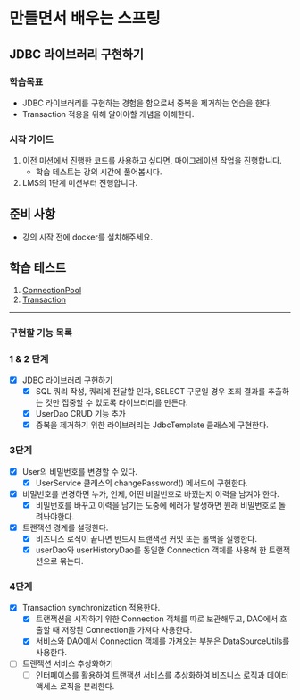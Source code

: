 # 만들면서 배우는 스프링

## JDBC 라이브러리 구현하기

### 학습목표

- JDBC 라이브러리를 구현하는 경험을 함으로써 중복을 제거하는 연습을 한다.
- Transaction 적용을 위해 알아야할 개념을 이해한다.

### 시작 가이드

1. 이전 미션에서 진행한 코드를 사용하고 싶다면, 마이그레이션 작업을 진행합니다.
    - 학습 테스트는 강의 시간에 풀어봅시다.
2. LMS의 1단계 미션부터 진행합니다.

## 준비 사항

- 강의 시작 전에 docker를 설치해주세요.

## 학습 테스트

1. [ConnectionPool](study/src/test/java/connectionpool)
2. [Transaction](study/src/test/java/transaction)

---

### 구현할 기능 목록

### 1 & 2 단계

- [x] JDBC 라이브러리 구현하기
    - [x] SQL 쿼리 작성, 쿼리에 전달할 인자, SELECT 구문일 경우 조회 결과를 추출하는 것만 집중할 수 있도록 라이브러리를 만든다.
    - [x] UserDao CRUD 기능 추가
    - [x] 중복을 제거하기 위한 라이브러리는 JdbcTemplate 클래스에 구현한다.

### 3단계

- [x] User의 비밀번호를 변경할 수 있다.
    - [x] UserService 클래스의 changePassword() 메서드에 구현한다.
- [x] 비밀번호를 변경하면 누가, 언제, 어떤 비밀번호로 바꿨는지 이력을 남겨야 한다.
    - [x] 비밀번호를 바꾸고 이력을 남기는 도중에 에러가 발생하면 원래 비밀번호로 돌려놔야한다.
- [x] 트랜잭션 경계를 설정한다.
    - [x] 비즈니스 로직이 끝나면 반드시 트랜잭션 커밋 또는 롤백을 실행한다.
    - [x] userDao와 userHistoryDao를 동일한 Connection 객체를 사용해 한 트랜잭션으로 묶는다.

### 4단계

- [x] Transaction synchronization 적용한다.
    - [x] 트랜잭션을 시작하기 위한 Connection 객체를 따로 보관해두고, DAO에서 호출할 때 저장된 Connection을 가져다 사용한다.
    - [x] 서비스와 DAO에서 Connection 객체를 가져오는 부분은 DataSourceUtils를 사용한다.
- [ ] 트랜잭션 서비스 추상화하기
    - [ ] 인터페이스를 활용하여 트랜잭션 서비스를 추상화하여 비즈니스 로직과 데이터 액세스 로직을 분리한다.  
